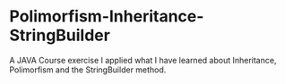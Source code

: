 # Polimorfism-Inheritance-StringBuilder
A JAVA Course exercise I applied what I have learned about Inheritance, Polimorfism and the StringBuilder method.
